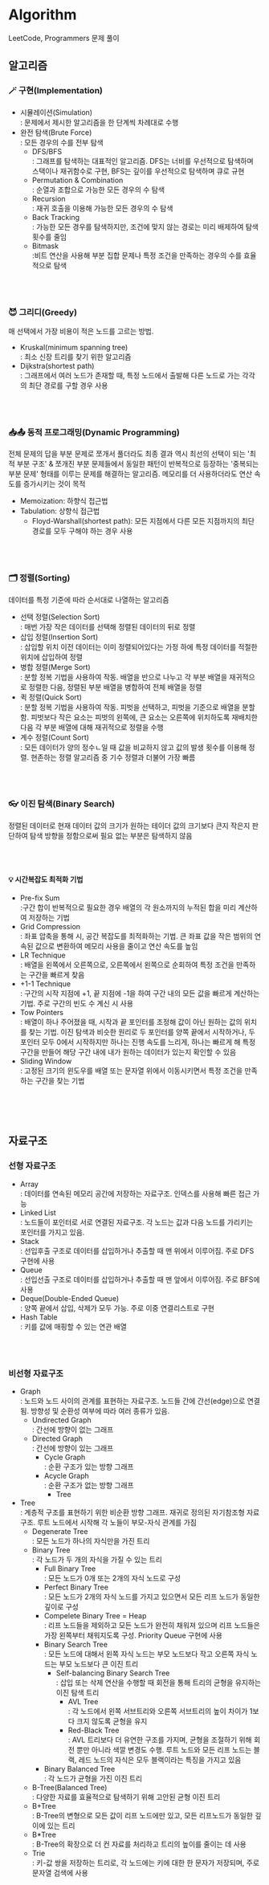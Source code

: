 # Algorithm
LeetCode, Programmers 문제 풀이

## 알고리즘
### 🪄 구현(Implementation)
* 시뮬레이션(Simulation)
</br>: 문제에서 제시한 알고리즘을 한 단계씩 차례대로 수행
* 완전 탐색(Brute Force)
</br>: 모든 경우의 수를 전부 탐색
    * DFS/BFS
    </br>: 그래프를 탐색하는 대표적인 알고리즘. DFS는 너비를 우선적으로 탐색하며 스택이나 재귀함수로 구현, BFS는 깊이를 우선적으로 탐색하며 큐로 규현
    * Permutation & Combination
    </br>: 순열과 조합으로 가능한 모든 경우의 수 탐색
    * Recursion
    </br>: 재귀 호출을 이용해 가능한 모든 경우의 수 탐색
    * Back Tracking
    </br>: 가능한 모든 경우를 탐색하지만, 조건에 맞지 않는 경로는 미리 배제하여 탐색 횟수를 줄임
    * Bitmask
    </br>:비트 연산을 사용해 부분 집합 문제나 특정 조건을 만족하는 경우의 수를 효율적으로 탐색

</br></br>
### 😈 그리디(Greedy)
매 선택에서 가장 비용이 적은 노드를 고르는 방법. 
* Kruskal(minimum spanning tree)
</br>: 최소 신장 트리를 찾기 위한 알고리즘
* Dijkstra(shortest path)
</br>: 그래프에서 여러 노드가 존재할 때, 특정 노드에서 출발해 다른 노드로 가는 각각의 최단 경로를 구할 경우 사용

</br></br>
### 📥📤 동적 프로그래밍(Dynamic Programming)
전체 문제의 답을 부분 문제로 쪼개서 풀더라도 최종 결과 역시 최선의 선택이 되는 '최적 부분 구조' & 쪼개진 부분 문제들에서 동일한 패턴이 반복적으로 등장하는 '중복되는 부분 문제' 형태를 이루는 문제를 해결하는 알고리즘. 메모리를 더 사용하더라도 연산 속도를 증가시키는 것이 목적
* Memoization: 하향식 접근법
* Tabulation: 상향식 접근법
    * Floyd-Warshall(shortest path): 모든 지점에서 다른 모든 지점까지의 최단 경로를 모두 구해야 하는 경우 사용

</br></br>
### 🗂️ 정렬(Sorting)
데이터를 특정 기준에 따라 순서대로 나열하는 알고리즘
* 선택 정렬(Selection Sort)
</br>: 매번 가장 작은 데이터를 선택해 정렬된 데이터의 뒤로 정렬
* 삽입 정렬(Insertion Sort)
</br>: 삽입할 위치 이전 데이터는 이미 정렬되어있다는 가정 하에 특정 데이터를 적절한 위치에 삽입하여 정렬
* 병합 정렬(Merge Sort) 
</br>: 분할 정복 기법을 사용하여 작동. 배열을 반으로 나누고 각 부분 배열을 재귀적으로 정렬한 다음, 정렬된 부분 배열을 병합하여 전체 배열을 정렬
* 퀵 정렬(Quick Sort)
</br>: 분할 정복 기법을 사용하여 작동. 피벗을 선택하고, 피벗을 기준으로 배열을 분할함. 피벗보다 작은 요소는 피벗의 왼쪽에, 큰 요소는 오른쪽에 위치하도록 재배치한 다음 각 부분 배열에 대해 재귀적으로 정렬을 수행
* 계수 정렬(Count Sort)
</br>: 모든 데이터가 양의 정수ㄴ일 때 값을 비교하지 않고 값의 발생 횟수를 이용해 정렬. 현존하는 정렬 알고리즘 중 기수 정렬과 더불어 가장 빠름

</br></br>
### 👓 이진 탐색(Binary Search)
정렬된 데이터로 현재 데이터 값의 크기가 원하는 테이더 값의 크기보다 큰지 작은지 판단하여 탐색 방향을 정함으로써 필요 없는 부분은 탐색하지 않음

</br></br>
#### 💡 시간복잡도 최적화 기법
* Pre-fix Sum
</br>:구간 합이 반복적으로 필요한 경우 배열의 각 원소까지의 누적된 합을 미리 계산하여 저장하는 기법
* Grid Compression
</br>: 좌표 압축을 통해 시, 공간 복잡도를 최적화하는 기법. 큰 좌표 값을 작은 범위의 연속된 값으로 변환하여 메모리 사용을 줄이고 연산 속도를 높임
* LR Technique
</br>: 배열을 왼쪽에서 오른쪽으로, 오른쪽에서 왼쪽으로 순회하여 특정 조건을 만족하는 구간을 빠르게 찾음
* +1-1 Technique
</br>: 구간의 시작 지점에 +1, 끝 지점에 -1을 하여 구간 내의 모든 값을 빠르게 계산하는 기법. 주로 구간의 빈도 수 계신 시 사용
* Tow Pointers
</br>: 배열이 하나 주어졌을 때, 시작과 끝 포인터를 조정해 값이 아닌 원하는 값의 위치를 찾는 기법. 이진 탐색과 비슷한 원리로 두 포인터를 양쪽 끝에서 시작하거나, 두 포인터 모두 0에서 시작하지만 하나는 진행 속도를 느리게, 하나는 빠르게 해 특정 구간을 만들어 해당 구간 내에 내가 원하는 데이터가 있는지 확인할 수 있음
* Sliding Window
</br>: 고정된 크기의 윈도우를 배열 또는 문자열 위에서 이동시키면서 특정 조건을 만족하는 구간을 찾는 기법

</br></br></br>

## 자료구조
### 선형 자료구조
* Array
</br>: 데이터를 연속된 메모리 공간에 저장하는 자료구조. 인덱스를 사용해 빠른 접근 가능
* Linked List
</br>: 노드들이 포인터로 서로 연결된 자료구조. 각 노드는 값과 다음 노드를 가리키는 포인터를 가지고 있음.
* Stack
</br>: 선입후출 구조로 데이터를 삽입하거나 추출할 때 맨 위에서 이루어짐. 주로 DFS 구현에 사용
* Queue
</br>: 선입선출 구조로 데이터를 삽입하거나 추출할 때 맨 앞에서 이루어짐. 주로 BFS에 사용
* Deque(Double-Ended Queue)
</br>: 양쪽 끝에서 삽입, 삭제가 모두 가능. 주로 이중 연결리스트로 구현
* Hash Table
</br>: 키를 값에 매핑할 수 있는 연관 배열

</br></br>
### 비선형 자료구조
* Graph
</br>: 노드와 노드 사이의 관계를 표현하는 자료구조. 노드들 간에 간선(edge)으로 연결됨. 방향성 및 순환성 여부에 따라 여러 종류가 있음.
    * Undirected Graph
    </br>: 간선에 방향이 없는 그래프 
    * Directed Graph
    </br>: 간선에 방향이 있는 그래프
        * Cycle Graph
        </br>: 순환 구조가 있는 방향 그래프
        * Acycle Graph
        </br>: 순환 구조가 없는 방향 그래프
            * Tree
* Tree
</br>: 계층적 구조를 표현하기 위한 비순환 방향 그래프. 재귀로 정의된 자기참조형 자료구조. 루트 노드에서 시작해 각 노들이 부모-자식 관계를 가짐
    * Degenerate Tree
    </br>: 모든 노드가 하나의 자식만을 가진 트리
    * Binary Tree
    </br>: 각 노드가 두 개의 자식을 가질 수 있는 트리
        * Full Binary Tree
        </br>: 모든 노드가 0개 또는 2개의 자식 노드로 구성
        * Perfect Binary Tree
        </br>: 모든 노드가 2개의 자식 노드를 가지고 있으면서 모든 리프 노드가 동일한 깊이로 구성
        * Compelete Binary Tree = Heap
        </br>: 리프 노드들을 제외하고 모든 노드가 완전히 채워져 있으며 리프 노드들은 가장 왼쪽부터 채워지도록 구성. Priority Queue 구현에 사용
        * Binary Search Tree
        </br>: 모든 노드에 대해서 왼쪽 자식 노드는 부모 노드보다 작고 오른쪽 자식 노드는 부모 노드보다 큰 이진 트리
            * Self-balancing Binary Search Tree
            </br>: 삽입 또는 삭제 연산을 수행할 때 회전을 통해 트리의 균형을 유지하는 이진 탐색 트리
                * AVL Tree
                </br>: 각 노드에서 왼쪽 서브트리와 오른쪽 서브트리의 높이 차이가 1보다 크지 않도록 균형을 유지
                * Red-Black Tree
                </br>: AVL 트리보다 더 유연한 구조를 가지며, 균형을 조절하기 위해 회전 뿐만 아니라 색깔 변경도 수행. 루트 노드와 모든 리프 노드는 블랙, 레드 노드의 자식은 모두 블랙이라는 특징을 가지고 있음
        * Binary Balanced Tree
        </br>: 각 노드가 균형을 가진 이진 트리
    * B-Tree(Balanced Tree)
    </br>: 다양한 자료를 효율적으로 탐색하기 위해 고안된 균형 이진 트리
    * B+Tree
    </br>: B-Tree의 변형으로 모든 값이 리프 노드에만 있고, 모든 리프노드가 동일한 깊이에 있는 트리 
    * B*Tree
    </br>: B-Tree의 확장으로 더 컨 자료를 처리하고 트리의 높이를 줄이는 데 사용
    * Trie
    </br>: 키-값 쌍을 저장하는 트리로, 각 노드에는 키에 대한 한 문자가 저장되며, 주로 문자열 검색에 사용
